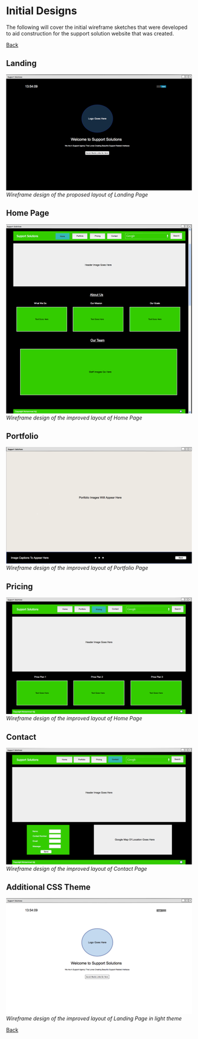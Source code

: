# Initial Designs

The following will cover the initial wireframe sketches that were developed to aid construction for the support solution website that was created.

[Back](../../README.md)

## Landing


![Alt text](landing.png?raw=true "Optional Title")
*Wireframe design of the proposed layout of Landing Page*

## Home Page


![Alt text](home_page_.png?raw=true "Optional Title")
*Wireframe design of the improved layout of Home Page*


## Portfolio

![Alt text](portfolio.png?raw=true "Optional Title")
*Wireframe design of the improved layout of Portfolio Page*

## Pricing

![Alt text](pricing.png?raw=true "Optional Title")
*Wireframe design of the improved layout of Home Page*

## Contact

![Alt text](contact.png?raw=true "Optional Title")
*Wireframe design of the improved layout of Contact Page*

## Additional CSS Theme

![Alt text](landing_light.png?raw=true "Optional Title")
*Wireframe design of the improved layout of Landing Page in light theme*

[Back](../../README.md)